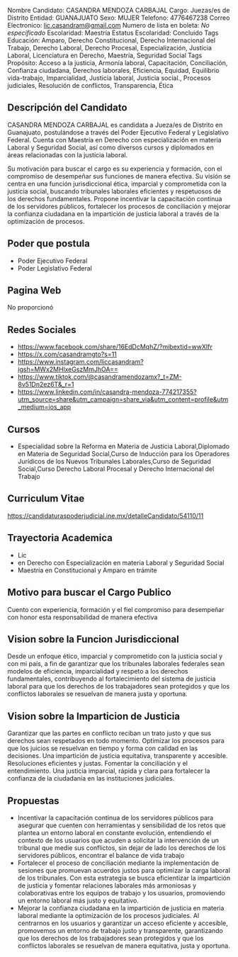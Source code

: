 Nombre Candidato: CASANDRA MENDOZA CARBAJAL
Cargo: Juezas/es de Distrito
Entidad: GUANAJUATO
Sexo: MUJER
Telefono: 4776467238
Correo Electronico: lic.casandram@gmail.com
Numero de lista en boleta: *No especificado*
Escolaridad: Maestría
Estatus Escolaridad: Concluido
Tags Educación: Amparo, Derecho Constitucional, Derecho Internacional del Trabajo, Derecho Laboral, Derecho Procesal, Especialización, Justicia Laboral, Licenciatura en Derecho, Maestría, Seguridad Social
Tags Propósito: Acceso a la justicia, Armonía laboral, Capacitación, Conciliación, Confianza ciudadana, Derechos laborales, Eficiencia, Equidad, Equilibrio vida-trabajo, Imparcialidad, Justicia laboral, Justicia social., Procesos judiciales, Resolución de conflictos, Transparencia, Ética


## Descripción del Candidato 

CASANDRA MENDOZA CARBAJAL es candidata a Jueza/es de Distrito en Guanajuato, postulándose a través del Poder Ejecutivo Federal y Legislativo Federal. Cuenta con Maestría en Derecho con especialización en materia Laboral y Seguridad Social, así como diversos cursos y diplomados en áreas relacionadas con la justicia laboral.

Su motivación para buscar el cargo es su experiencia y formación, con el compromiso de desempeñar sus funciones de manera efectiva. Su visión se centra en una función jurisdiccional ética, imparcial y comprometida con la justicia social, buscando tribunales laborales eficientes y respetuosos de los derechos fundamentales. Propone incentivar la capacitación continua de los servidores públicos, fortalecer los procesos de conciliación y mejorar la confianza ciudadana en la impartición de justicia laboral a través de la optimización de procesos.


## Poder que postula

- Poder Ejecutivo Federal
- Poder Legislativo Federal


## Pagina Web

No proporcionó


## Redes Sociales

- https://www.facebook.com/share/16EdDcMqhZ/?mibextid=wwXIfr
- https://x.com/casandramgto?s=11
- https://www.instagram.com/liccasandram?igsh=MWx2MHlxeGszMmJhOA==
- https://www.tiktok.com/@casandramendozamx?_t=ZM-8v51Dn2ez6T&_r=1
- https://www.linkedin.com/in/casandra-mendoza-774217355?utm_source=share&utm_campaign=share_via&utm_content=profile&utm_medium=ios_app


## Cursos

- Especialidad sobre la Reforma en Materia de Justicia Laboral,Diplomado en Materia de Seguridad Social,Curso de Inducción para los Operadores Jurídicos de los Nuevos Tribunales Laborales,Curso de Seguridad Social,Curso Derecho Laboral Procesal y Derecho Internacional del Trabajo


## Curriculum Vitae

https://candidaturaspoderjudicial.ine.mx/detalleCandidato/54110/11


## Trayectoria Academica

- Lic
- en Derecho con Especialización en materia Laboral y Seguridad Social
- Maestría en Constitucional y Amparo en trámite


## Motivo para buscar el Cargo Publico

Cuento con experiencia, formación y el fiel compromiso para desempeñar con honor esta responsabilidad de manera efectiva


## Vision sobre la Funcion Jurisdiccional

Desde un enfoque ético, imparcial y comprometido con la justicia social y con mi país, a fin de garantizar que los tribunales laborales federales sean modelos de eficiencia, imparcialidad y respeto a los derechos fundamentales, contribuyendo al fortalecimiento del sistema de justicia laboral para que los derechos de los trabajadores sean protegidos y que los conflictos laborales se resuelvan de manera justa y oportuna.


## Vision sobre la Imparticion de Justicia

Garantizar que las partes en conflicto reciban un trato justo y que sus derechos sean respetados en todo momento. Optimizar los procesos para que los juicios se resuelvan en tiempo y forma con calidad en las decisiones. Una impartición de justicia equitativa, transparente y accesible. Resoluciones eficientes y justas. Fomentar la conciliación y el entendimiento. Una justicia imparcial, rápida y clara para fortalecer la confianza de la ciudadanía en las instituciones judiciales.


## Propuestas

- Incentivar la capacitación continua de los servidores públicos para asegurar que cuenten con herramientas y sensibilidad de los retos que plantea un entorno laboral en constante evolución, entendiendo el contexto de los usuarios que acuden a solicitar la intervención de un tribunal que medie sus conflictos, sin dejar de lado los derechos de los servidores públicos, encontrar el balance de vida trabajo
- Fortalecer el proceso de conciliación mediante la implementación de sesiones que promuevan acuerdos justos para optimizar la carga laboral de los tribunales. Con esta estrategia se busca eficientizar la impartición de justicia y fomentar relaciones laborales más armoniosas y colaborativas entre los equipos de trabajo y los usuarios, promoviendo un entorno laboral más justo y equitativo.
- Mejorar la confianza ciudadana en la impartición de justicia en materia laboral mediante la optimización de los procesos judiciales. Al centrarnos en los usuarios y garantizar un acceso eficiente y accesible, promovemos un entorno de trabajo justo y transparente, garantizando que los derechos de los trabajadores sean protegidos y que los conflictos laborales se resuelvan de manera equitativa, justa y oportuna.

